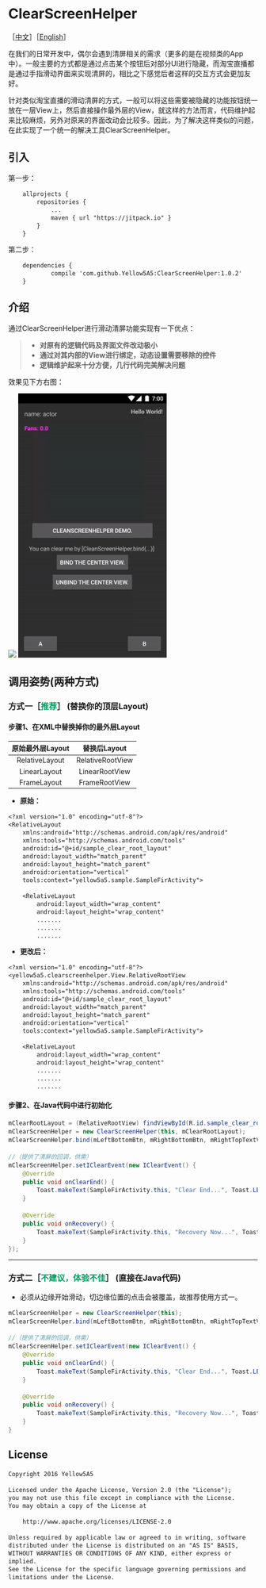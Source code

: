# ClearScreenHelper

［[中文](#)］［[English](https://github.com/Yellow5A5/ClearScreenHelper/blob/master/README.md)］

在我们的日常开发中，偶尔会遇到清屏相关的需求（更多的是在视频类的App中）。一般主要的方式都是通过点击某个按钮后对部分UI进行隐藏，而淘宝直播都是通过手指滑动界面来实现清屏的，相比之下感觉后者这样的交互方式会更加友好。

针对类似淘宝直播的滑动清屏的方式，一般可以将这些需要被隐藏的功能按钮统一放在一层View上，然后直接操作最外层的View，就这样的方法而言，代码维护起来比较麻烦，另外对原来的界面改动会比较多。因此，为了解决这样类似的问题，在此实现了一个统一的解决工具ClearScreenHelper。

## 引入

第一步：

```
	allprojects {
		repositories {
			...
			maven { url "https://jitpack.io" }
		}
	}
```

第二步：

```
	dependencies {
	        compile 'com.github.Yellow5A5:ClearScreenHelper:1.0.2'
	}
```

## 介绍


通过ClearScreenHelper进行滑动清屏功能实现有一下优点：

> * **对原有的逻辑代码及界面文件改动极小**
> * **通过对其内部的View进行绑定，动态设置需要移除的控件**
> * **逻辑维护起来十分方便，几行代码完美解决问题**

效果见下方右图：

<img src="image/demo_image1.gif" width=300></img>
<img src="image/demo_image2.gif" width=300></img>

## 调用姿势(两种方式)

### 方式一［<font color="##669966">推荐</font>］ (替换你的顶层Layout)


#### 步骤1、在XML中替换掉你的最外层Layout

| 原始最外层Layout | 替换后Layout   | 
| :------:   | :-----:  |
| RelativeLayout | RelativeRootView |
| LinearLayout| LinearRootView|
| FrameLayout | FrameRootView|

* **原始：**

```
<?xml version="1.0" encoding="utf-8"?>
<RelativeLayout 
	xmlns:android="http://schemas.android.com/apk/res/android"
    xmlns:tools="http://schemas.android.com/tools"
    android:id="@+id/sample_clear_root_layout"
    android:layout_width="match_parent"
    android:layout_height="match_parent"
    android:orientation="vertical"
    tools:context="yellow5a5.sample.SampleFirActivity">

    <RelativeLayout
        android:layout_width="wrap_content"
        android:layout_height="wrap_content"
        .......
        .......
        .......
```

* **更改后：**

```
<?xml version="1.0" encoding="utf-8"?>
<yellow5a5.clearscreenhelper.View.RelativeRootView
	xmlns:android="http://schemas.android.com/apk/res/android"
    xmlns:tools="http://schemas.android.com/tools"
    android:id="@+id/sample_clear_root_layout"
    android:layout_width="match_parent"
    android:layout_height="match_parent"
    android:orientation="vertical"
    tools:context="yellow5a5.sample.SampleFirActivity">

    <RelativeLayout
        android:layout_width="wrap_content"
        android:layout_height="wrap_content"
        .......
        .......
        .......
```

#### 步骤2、在Java代码中进行初始化



```java
mClearRootLayout = (RelativeRootView) findViewById(R.id.sample_clear_root_layout);
mClearScreenHelper = new ClearScreenHelper(this, mClearRootLayout);
mClearScreenHelper.bind(mLeftBottomBtn, mRightBottomBtn, mRightTopTextV, mFansTextV, mInfoTextV);

//（提供了清屏的回调，供需）
mClearScreenHelper.setIClearEvent(new IClearEvent() {
    @Override
    public void onClearEnd() {
        Toast.makeText(SampleFirActivity.this, "Clear End...", Toast.LENGTH_SHORT).show();
    }

    @Override
    public void onRecovery() {
        Toast.makeText(SampleFirActivity.this, "Recovery Now...", Toast.LENGTH_SHORT).show();
    }
});
```

---

### 方式二［<font color="##669966">不建议，体验不佳</font>］ (直接在Java代码)

* 必须从边缘开始滑动，切边缘位置的点击会被覆盖，故推荐使用方式一。

```java
mClearScreenHelper = new ClearScreenHelper(this);
mClearScreenHelper.bind(mLeftBottomBtn, mRightBottomBtn, mRightTopTextV, mFansTextV, mInfoTextV);

//（提供了清屏的回调，供需）
mClearScreenHelper.setIClearEvent(new IClearEvent() {
    @Override
    public void onClearEnd() {
        Toast.makeText(SampleFirActivity.this, "Clear End...", Toast.LENGTH_SHORT).show();
    }

    @Override
    public void onRecovery() {
        Toast.makeText(SampleFirActivity.this, "Recovery Now...", Toast.LENGTH_SHORT).show();
    }
}
```


## License

    Copyright 2016 Yellow5A5
    
    Licensed under the Apache License, Version 2.0 (the "License");
    you may not use this file except in compliance with the License.
    You may obtain a copy of the License at
    
        http://www.apache.org/licenses/LICENSE-2.0
    
    Unless required by applicable law or agreed to in writing, software
    distributed under the License is distributed on an "AS IS" BASIS,
    WITHOUT WARRANTIES OR CONDITIONS OF ANY KIND, either express or implied.
    See the License for the specific language governing permissions and
    limitations under the License.
 
